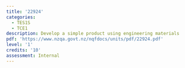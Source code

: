 ```yaml
---
title: '22924'
categories:
  - TES1S
  - TCE1
description: Develop a simple product using engineering materials
pdf: 'https://www.nzqa.govt.nz/nqfdocs/units/pdf/22924.pdf'
level: '1'
credits: '10'
assessment: Internal
---
```


